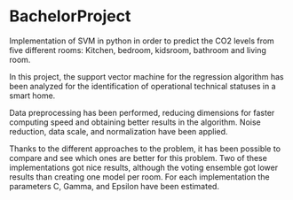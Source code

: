 # BachelorProject
Implementation of SVM in python in order to predict the CO2 levels from five different rooms: Kitchen, bedroom, kidsroom, bathroom and living room.

In this project, the support vector machine for the regression algorithm has been analyzed for the identification of operational technical statuses in a smart home.

Data preprocessing has been performed, reducing dimensions for faster computing speed and obtaining better results in the algorithm. Noise reduction, data scale, and normalization have been applied.

Thanks to the different approaches to the problem, it has been possible to compare and see which ones are better for this problem. Two of these implementations got nice results, although the voting ensemble got lower results than creating one model per room. For each implementation the parameters C, Gamma, and Epsilon have been estimated.
